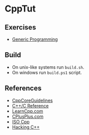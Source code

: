 # CppTut

## Exercises
* [Generic Programming](GenericProgramming/README.md)

## Build
* On unix-like systems run `build.sh`.
* On windows run `build.ps1` script.

## References
* [CppCoreGuidelines](https://github.com/isocpp/CppCoreGuidelines/blob/master/CppCoreGuidelines.md)
* [C++/C Reference](https://en.cppreference.com/w/)
* [LearnCpp.com](https://www.learncpp.com/)
* [CPlusPlus.com](https://cplusplus.com/)
* [ISO Cpp](https://isocpp.org/)
* [Hacking C++](https://hackingcpp.com/index.html)
